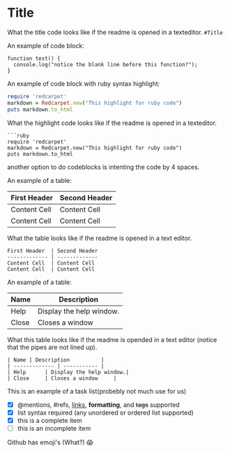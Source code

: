 # Title
What the title code looks like if the readme is opened in a texteditor.
```#Title```

An example of code block:

```
function test() {
  console.log("notice the blank line before this function?");
}
```

An example of code block with ruby syntax highlight:

```ruby
require 'redcarpet'
markdown = Redcarpet.new("This highlight for ruby code")
puts markdown.to_html
```
What the highlight code looks like if the readme is opened in a texteditor.
```
```ruby
require 'redcarpet'
markdown = Redcarpet.new("This highlight for ruby code")
puts markdown.to_html
```
another option to do codeblocks is intenting the code by 4 spaces.


An example of a table:

First Header  | Second Header
------------- | -------------
Content Cell  | Content Cell
Content Cell  | Content Cell
What the table looks like if the readme is opened in a text editor. 

```
First Header  | Second Header
------------- | -------------
Content Cell  | Content Cell
Content Cell  | Content Cell
```

An example of a table:

| Name | Description          |
| ------------- | ----------- |
| Help      | Display the help window.|
| Close     | Closes a window     |
What this table looks like if the readme is opended in a text editor (notice that the pipes are not lined up).

```
| Name | Description          |
| ------------- | ----------- |
| Help      | Display the help window.|
| Close     | Closes a window     |
```

This is an example of a task list(probebly not much use for us)

- [x] @mentions, #refs, [links](), **formatting**, and <del>tags</del> supported
- [x] list syntax required (any unordered or ordered list supported)
- [x] this is a complete item
- [ ] this is an incomplete item

Github has emoji's (What?)
:scream:
